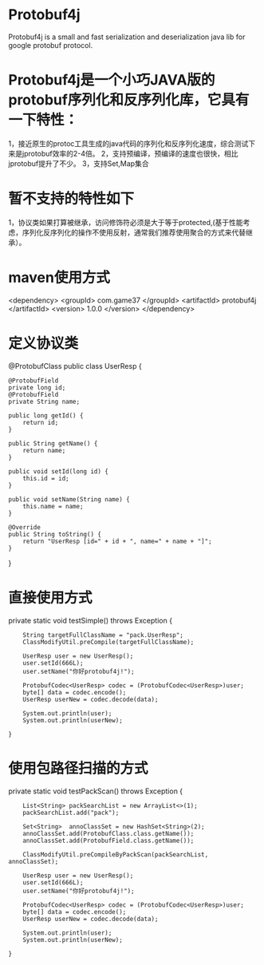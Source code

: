 # Protobuf4j

Protobuf4j is a small and fast  serialization and deserialization java lib for google protobuf protocol.

# Protobuf4j是一个小巧JAVA版的protobuf序列化和反序列化库，它具有一下特性：

1，接近原生的protoc工具生成的java代码的序列化和反序列化速度，综合测试下来是jprotobuf效率的2-4倍。
2，支持预编译，预编译的速度也很快，相比jprotobuf提升了不少。
3，支持Set,Map集合

# 暂不支持的特性如下

1，协议类如果打算被继承，访问修饰符必须是大于等于protected,(基于性能考虑，序列化反序列化的操作不使用反射，通常我们推荐使用聚合的方式来代替继承）。

# maven使用方式

  &lt;dependency&gt;
    	  &lt;groupId&gt; com.game37 &lt;/groupId&gt;
		  &lt;artifactId&gt; protobuf4j &lt;/artifactId&gt;
		  &lt;version&gt; 1.0.0 &lt;/version&gt;
  &lt;/dependency>
  
# 定义协议类

@ProtobufClass
public class UserResp {
	
	@ProtobufField
	private long id;
	@ProtobufField
	private String name;
		
	public long getId() {
		return id;
	}

	public String getName() {
		return name;
	}

	public void setId(long id) {
		this.id = id;
	}

	public void setName(String name) {
		this.name = name;
	}

	@Override
	public String toString() {
		return "UserResp [id=" + id + ", name=" + name + "]";
	}
}
  
# 直接使用方式

  private static void testSimple() throws Exception {
		
		String targetFullClassName = "pack.UserResp";
		ClassModifyUtil.preCompile(targetFullClassName);
		
		UserResp user = new UserResp();
		user.setId(666L);
		user.setName("你好protobuf4j!");
		
		ProtobufCodec<UserResp> codec = (ProtobufCodec<UserResp>)user;
		byte[] data = codec.encode();
		UserResp userNew = codec.decode(data);
		
		System.out.println(user);
		System.out.println(userNew);
				
	}
  
  # 使用包路径扫描的方式
  
  private static void testPackScan() throws Exception {
		
		
		List<String> packSearchList = new ArrayList<>(1);
		packSearchList.add("pack");
		
		Set<String>  annoClassSet = new HashSet<String>(2);
		annoClassSet.add(ProtobufClass.class.getName());
		annoClassSet.add(ProtobufField.class.getName());
		
		ClassModifyUtil.preCompileByPackScan(packSearchList, annoClassSet);
		
		UserResp user = new UserResp();
		user.setId(666L);
		user.setName("你好protobuf4j!");
		
		ProtobufCodec<UserResp> codec = (ProtobufCodec<UserResp>)user;
		byte[] data = codec.encode();
		UserResp userNew = codec.decode(data);
		
		System.out.println(user);
		System.out.println(userNew);
				
	}


